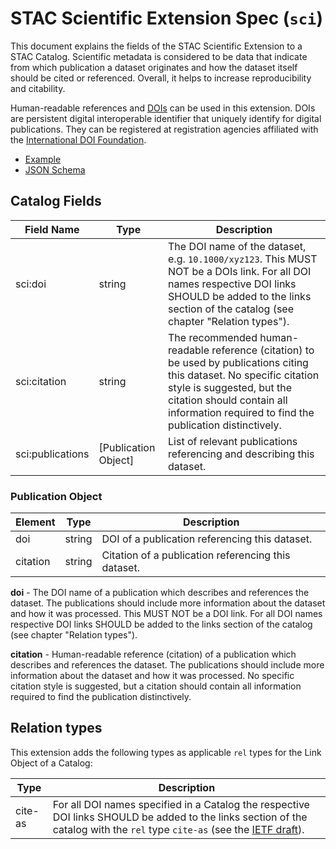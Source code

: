 # STAC Scientific Extension Spec (`sci`)

This document explains the fields of the STAC Scientific Extension to a STAC Catalog. Scientific metadata is considered to be data that indicate from which publication a dataset originates and how the dataset itself should be cited or referenced. Overall, it helps to increase reproducibility and citability.

Human-readable references and [DOIs](https://www.doi.org/) can be used in this extension. DOIs are persistent digital interoperable identifier that uniquely identify for digital publications. They can be registered at registration agencies affiliated with the [International DOI Foundation](https://www.doi.org/).

* [Example](example-merraclim.json)
* [JSON Schema](schema.json)

## Catalog Fields

| Field Name       | Type                 | Description                                                  |
| ---------------- | -------------------- | ------------------------------------------------------------ |
| sci:doi          | string               | The DOI name of the dataset, e.g. `10.1000/xyz123`. This MUST NOT be a DOIs link. For all DOI names respective DOI links SHOULD be added to the links section of the catalog (see chapter "Relation types"). |
| sci:citation     | string               | The recommended human-readable reference (citation) to be used by publications citing this dataset. No specific citation style is suggested, but the citation should contain all information required to find the publication distinctively. |
| sci:publications | [Publication Object] | List of relevant publications referencing and describing this dataset. |

### Publication Object

| Element  | Type   | Description                                         |
| -------- | ------ | --------------------------------------------------- |
| doi      | string | DOI of a publication referencing this dataset.      |
| citation | string | Citation of a publication referencing this dataset. |

**doi** - The DOI name of a publication which describes and references the dataset. The publications should include more information about the dataset and how it was processed. This MUST NOT be a DOI link. For all DOI names respective DOI links SHOULD be added to the links section of the catalog (see chapter "Relation types").

**citation** - Human-readable reference (citation) of a publication which describes and references the dataset. The publications should include more information about the dataset and how it was processed. No specific citation style is suggested, but a citation should contain all information required to find the publication distinctively.

## Relation types

This extension adds the following types as applicable `rel` types for the Link Object of a Catalog:

| Type    | Description                                                  |
| ------- | ------------------------------------------------------------ |
| cite-as | For all DOI names specified in a Catalog the respective DOI links SHOULD be added to the links section of the catalog with the `rel` type `cite-as` (see the [IETF draft](https://tools.ietf.org/id/draft-vandesompel-citeas-03.html)). |
